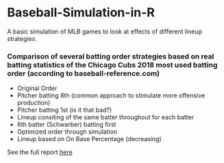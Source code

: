 # Baseball-Simulation-in-R
A basic simulation of MLB games to look at effects of different lineup strategies.


### Comparison of several batting order strategies based on real batting statistics of the Chicago Cubs 2018 most used batting order (according to baseball-reference.com)
  + Original Order
  + Pitcher batting 8th (common approach to stimulate more offensive production)
  + Pitcher batting 1st (is it that bad?) 
  + Lineup consiting of the same batter throughout for each batter
  + 6th batter (Schwarber) batting first
  + Optimized order through simulation
  + Lineup based on On Base Percentage (decreasing)

See the full report [here](https://github.com/dtreisman/Baseball-Simulation-in-R/blob/master/Batting%20Order%20Optimization.pdf)
